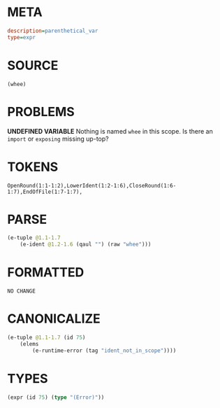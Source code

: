 # META
~~~ini
description=parenthetical_var
type=expr
~~~
# SOURCE
~~~roc
(whee)
~~~
# PROBLEMS
**UNDEFINED VARIABLE**
Nothing is named `whee` in this scope.
Is there an `import` or `exposing` missing up-top?

# TOKENS
~~~zig
OpenRound(1:1-1:2),LowerIdent(1:2-1:6),CloseRound(1:6-1:7),EndOfFile(1:7-1:7),
~~~
# PARSE
~~~clojure
(e-tuple @1.1-1.7
	(e-ident @1.2-1.6 (qaul "") (raw "whee")))
~~~
# FORMATTED
~~~roc
NO CHANGE
~~~
# CANONICALIZE
~~~clojure
(e-tuple @1.1-1.7 (id 75)
	(elems
		(e-runtime-error (tag "ident_not_in_scope"))))
~~~
# TYPES
~~~clojure
(expr (id 75) (type "(Error)"))
~~~
